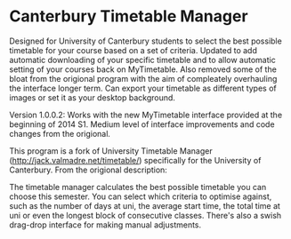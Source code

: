 Canterbury Timetable Manager
==========================

Designed for University of Canterbury students to select the best possible timetable for your course based on a set of criteria. Updated to add automatic downloading of your specific timetable and to allow automatic setting of your courses back on MyTimetable. Also removed some of the bloat from the origional program with the aim of compleately overhauling the interface longer term. Can export your timetable as different types of images or set it as your desktop background.

Version 1.0.0.2:
Works with the new MyTimetable interface provided at the beginning of 2014 S1. Medium level of interface improvements and code changes from the origional.

This program is a fork of University Timetable Manager (http://jack.valmadre.net/timetable/) specifically for the University of Canterbury.
From the origional description:

The timetable manager calculates the best possible timetable you can choose this semester. You can select which criteria to optimise against, such as the number of days at uni, the average start time, the total time at uni or even the longest block of consecutive classes. There's also a swish drag-drop interface for making manual adjustments.
